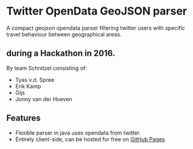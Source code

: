 # Twitter OpenData GeoJSON parser 
A compact geojson opendata parser filtering twitter users with specific travel behaviour between geographical areas.

## during a Hackathon in 2016.
By team Schnitzel consisting of:
* Tyas v.d. Spree
* Erik Kamp
* Gijs
* Jonny van der Hoeven

## Features
* Flexible parser in java uses opendata from twitter.
* Entirely client-side, can be hosted for free on [GitHub Pages](https://pages.github.com/)
